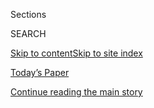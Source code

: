 <div id="app">

<div>

<div class="NYTAppHideMasthead css-1r6wvpq e1suatyy0">

<div class="section css-ui9rw0 e1suatyy2">

<div class="css-eph4ug er09x8g0">

<div class="css-6n7j50">

</div>

<span class="css-1dv1kvn">Sections</span>

<div class="css-10488qs">

<span class="css-1dv1kvn">SEARCH</span>

</div>

[Skip to content](#site-content)[Skip to site
index](#site-index)

</div>

<div class="css-10698na e1huz5gh0">

</div>

</div>

<div id="masthead-bar-one" class="section hasLinks css-15hmgas e1csuq9d3">

<div class="css-uqyvli e1csuq9d0">

</div>

<div class="css-1uqjmks e1csuq9d1">

</div>

<div class="css-9e9ivx">

[](https://myaccount.nytimes.com/auth/login?response_type=cookie&client_id=vi)

</div>

<div class="css-1bvtpon e1csuq9d2">

[Today’s Paper](https://www.nytimes.com/section/todayspaper)

</div>

</div>

</div>

</div>

<div data-aria-hidden="false">

<div id="site-content" data-role="main">

<div id="top-wrapper" class="css-15p45cc eaca97t0" type="top">

<div id="top-slug" class="css-19x0jxb eaca97t1" hidden="">

Advertisement

</div>

[Continue reading the main
story](#after-top)

<div class="ad top-wrapper" style="text-align:center;height:100%;display:block;min-height:90px">

<div id="top" class="place-ad" data-position="top" data-size-key="top">

</div>

</div>

<div id="after-top">

</div>

</div>

<div id="byline" class="section css-15h4p1b e9abtgs0">

<div class="css-1j21atc e1svk9qx1">

<div class="css-nfcc9b e1svk9qx3">

<div class="css-cnx41t">

![Portrait of Peter
Baker](https://static01.nyt.com/images/2018/06/13/multimedia/peter-baker/peter-baker-thumbLarge-v2.png)

</div>

<div class="css-vl9dhg e1svk9qx5">

<div class="css-1nrhkj6 e1svk9qx6">

# Peter Baker

</div>

## <span></span>

Peter Baker is the chief White House correspondent for The New York
Times, responsible for covering President Trump, the fourth president he
has covered. He covered President Obama for The Times and Bill Clinton
and George W. Bush for The Washington Post.

<span class="css-dd5dyy">More**</span>

</div>

</div>

</div>

<div>

<div id="mid1-wrapper" class="css-1mn4oms eaca97t0" type="rank">

<div id="mid1-slug" class="css-1tag3rd eaca97t1">

Advertisement

</div>

[Continue reading the main
story](#after-mid1)

<div id="mid1" class="ad mid1-wrapper" style="text-align:center;height:100%;display:block">

</div>

<div id="after-mid1">

</div>

</div>

</div>

<div class="css-185go5a e1o5byef0">

<div class="css-15cbhtu">

  - [Latest](#stream-panel)
  - <span class="css-6n7j50">Search</span>
    <div class="control">
    <div class="label-container css-1dv1kvn">
    Search
    </div>
    <div class="css-wm4t3d">
    **<span id="clear-search-input" class="css-1dv1kvn">Clear this text
    input</span>
    </div>
    </div>
    <span class="css-1iovbfw"></span>

<div id="stream-panel" class="section css-8msx5b e1jz0cab1">

<div class="css-13mho3u">

1.  
    
    <div class="css-1cp3ece">
    
    <div class="css-1l4spti">
    
    [](/2020/07/31/us/politics/trump-tweet-democracy.html)
    
    <div class="css-79elbk">
    
    ![](https://static01.nyt.com/images/2020/07/31/us/31dc-trump-democracy/merlin_175135440_b6103548-fa0a-42e6-b8b4-8c47aa78ae3b-thumbWide.jpg?quality=75&auto=webp&disable=upscale)
    
    </div>
    
    ### <span class="css-m70j1g">News Analysis</span>
    
    ## More Than Just a Tweet: Trump’s Campaign to Undercut Democracy
    
    Floating the idea of delaying the election was the latest step in
    the president’s running effort to discredit the election, risking
    long-term damage to public trust in the system.
    
    <div class="css-1nqbnmb ea5icrr0">
    
    By <span class="css-1n7hynb">Peter
    Baker</span>
    
    </div>
    
    </div>
    
    <div class="css-1lc2l26 e1xfvim33">
    
    </div>
    
    </div>

2.  
    
    <div class="css-1cp3ece">
    
    <div class="css-1l4spti">
    
    [](/2020/07/30/us/politics/trump-wallace.html)
    
    <div class="css-79elbk">
    
    ![](https://static01.nyt.com/images/2020/07/31/us/politics/31dc-wallace-jump1/00dc-wallace-thumbWide.jpg?quality=75&auto=webp&disable=upscale)
    
    </div>
    
    ### <span class="css-m70j1g">News Analysis</span>
    
    ## A Half-Century After Wallace, Trump Echoes the Politics of Division
    
    George Wallace’s speeches and interviews from his 1968 campaign
    feature language and appeals that sound familiar again as the “law
    and order” president sends federal forces into the streets.
    
    <div class="css-1nqbnmb ea5icrr0">
    
    By <span class="css-1n7hynb">Peter
    Baker</span>
    
    </div>
    
    </div>
    
    <div class="css-1lc2l26 e1xfvim33">
    
    </div>
    
    </div>

3.  
    
    <div class="css-1cp3ece">
    
    <div class="css-1l4spti">
    
    [](/2020/07/24/us/politics/coronavirus-trump-denial.html)
    
    <div class="css-79elbk">
    
    ![](https://static01.nyt.com/images/2020/08/23/us/politics/23dc-assess/23dc-assess-thumbWide.jpg?quality=75&auto=webp&disable=upscale)
    
    </div>
    
    ### <span class="css-m70j1g">news analysis</span>
    
    ## ‘Mugged by Reality,’ Trump Finds Denial Won’t Stop the Pandemic
    
    A president who once claimed that “the worst days of the pandemic
    are behind us” now acknowledges that it has surged through much of
    the country and will “get worse before it gets better.”
    
    <div class="css-1nqbnmb ea5icrr0">
    
    By <span class="css-1n7hynb">Peter
    Baker</span>
    
    </div>
    
    </div>
    
    <div class="css-1lc2l26 e1xfvim33">
    
    </div>
    
    </div>

4.  
    
    <div class="css-1cp3ece">
    
    <div class="css-1l4spti">
    
    [](/2020/07/23/us/politics/person-woman-man-camera-tv-trump.html)
    
    <div class="css-79elbk">
    
    ![](https://static01.nyt.com/images/2020/07/23/us/politics/23dc-memo/23dc-memo-thumbWide.jpg?quality=75&auto=webp&disable=upscale)
    
    </div>
    
    ### <span class="css-m70j1g">White House memo</span>
    
    ## ‘Person. Woman. Man. Camera. TV.’ Didn’t Mean What Trump Hoped It Did
    
    The president said on Fox News that he had to remember those words
    as part of a test that he said demonstrated his mental acuity. But
    the test, the Montreal Cognitive Assessment, is meant to detect
    signs of dementia, Alzheimer’s disease or other conditions.
    
    <div class="css-1nqbnmb ea5icrr0">
    
    By <span class="css-1n7hynb">Peter
    Baker</span>
    
    </div>
    
    </div>
    
    <div class="css-1lc2l26 e1xfvim33">
    
    </div>
    
    </div>

5.  
    
    <div class="css-1cp3ece">
    
    <div class="css-1l4spti">
    
    [](/2020/07/23/us/politics/barron-trump-school-coronavirus.html)
    
    <div class="css-79elbk">
    
    ![](https://static01.nyt.com/images/2020/07/23/us/politics/23dc-trumpschool/23dc-trumpschool-thumbWide.jpg?quality=75&auto=webp&disable=upscale)
    
    </div>
    
    ## As Trump Calls for Schools to Fully Reopen, His Son’s School Says It Will Not
    
    St. Andrew’s Episcopal School, the private school in the Maryland
    suburbs attended by Barron Trump, said it was considering either a
    hybrid part-time plan or going back to entirely online classes.
    
    <div class="css-1nqbnmb ea5icrr0">
    
    By <span class="css-1n7hynb">Peter
    Baker</span>
    
    </div>
    
    </div>
    
    <div class="css-1lc2l26 e1xfvim33">
    
    </div>
    
    </div>

6.  
    
    <div class="css-1cp3ece">
    
    <div class="css-1l4spti">
    
    [](/2020/07/22/us/politics/trump-impeachment.html)
    
    <div class="css-79elbk">
    
    ![](https://static01.nyt.com/images/2020/07/22/us/politics/22dc-impeach/22dc-impeach-thumbWide-v2.jpg?quality=75&auto=webp&disable=upscale)
    
    </div>
    
    ## House Democrats Considered 10 Impeachment Articles Before Narrowing Their Case Against Trump
    
    The question of what to include in the case against President Trump
    is at the heart of a new book by Norm Eisen, a lawyer working with
    House Democrats in the impeachment effort.
    
    <div class="css-1nqbnmb ea5icrr0">
    
    By <span class="css-1n7hynb">Peter
    Baker</span>
    
    </div>
    
    </div>
    
    <div class="css-1lc2l26 e1xfvim33">
    
    </div>
    
    </div>

7.  
    
    <div class="css-1cp3ece">
    
    <div class="css-1l4spti">
    
    [](/2020/07/22/us/politics/trump-turnberry-british-open.html)
    
    <div class="css-79elbk">
    
    ![](https://static01.nyt.com/images/2020/07/22/us/politics/22dc-trump/merlin_174849138_3557f8f3-7507-4ef3-9f55-b81a4f76c427-thumbWide.jpg?quality=75&auto=webp&disable=upscale)
    
    </div>
    
    ## Trump Denies Talking to Ambassador About Moving British Open to His Resort
    
    Ambassador Robert Wood Johnson IV did not deny the episode, but in a
    Twitter post he wrote that he did not violate any regulations.
    
    <div class="css-1nqbnmb ea5icrr0">
    
    By <span class="css-1n7hynb">Peter
    Baker</span>
    
    </div>
    
    </div>
    
    <div class="css-1lc2l26 e1xfvim33">
    
    </div>
    
    </div>

8.  
    
    <div class="css-1cp3ece">
    
    <div class="css-1l4spti">
    
    [](/2020/07/21/us/politics/trump-coronavirus-masks.html)
    
    <div class="css-79elbk">
    
    ![](https://static01.nyt.com/images/2020/07/21/us/politics/21dc-trump/21dc-trump-thumbWide.jpg?quality=75&auto=webp&disable=upscale)
    
    </div>
    
    ## Trump, in a Shift, Endorses Masks and Says Virus Will Get Worse
    
    Rather than just “embers” of the disease, as he has repeatedly
    characterized recent outbreaks afflicting much of the country,
    President Trump conceded that there were now “big fires.”
    
    <div class="css-1nqbnmb ea5icrr0">
    
    By <span class="css-1n7hynb">Peter
    Baker</span>
    
    </div>
    
    </div>
    
    <div class="css-1lc2l26 e1xfvim33">
    
    </div>
    
    </div>

9.  
    
    <div class="css-1cp3ece">
    
    <div class="css-1l4spti">
    
    [](/2020/07/21/us/politics/trump-immigrants-census-redistricting.html)
    
    <div class="css-79elbk">
    
    ![](https://static01.nyt.com/images/2020/08/20/us/politics/20dc-immig-eo/20dc-immig-eo-thumbWide.jpg?quality=75&auto=webp&disable=upscale)
    
    </div>
    
    ## Trump Seeks to Stop Counting Unauthorized Immigrants in Drawing House Districts
    
    Critics described the move as unconstitutional and a transparent
    attempt to help Republicans.
    
    <div class="css-1nqbnmb ea5icrr0">
    
    By <span class="css-1n7hynb">Katie Rogers <span>and</span> Peter
    Baker</span>
    
    </div>
    
    </div>
    
    <div class="css-1lc2l26 e1xfvim33">
    
    </div>
    
    </div>

10. 
    
    <div class="css-1cp3ece">
    
    <div class="css-1l4spti">
    
    [](/2020/07/20/us/politics/trump-chicago-portland-federal-agents.html)
    
    <div class="css-79elbk">
    
    ![](https://static01.nyt.com/images/2020/07/20/us/20dc-unrest-feds/20dc-unrest-feds-thumbWide.jpg?quality=75&auto=webp&disable=upscale)
    
    </div>
    
    ## Trump Threatens to Send Federal Law Enforcement Forces to More Cities
    
    As federal agents patrol Portland and head to Chicago, Democrats
    call the president’s plan “an American crisis,” barely 100 days
    before the election.
    
    <div class="css-1nqbnmb ea5icrr0">
    
    By <span class="css-1n7hynb">Peter Baker, Zolan Kanno-Youngs
    <span>and</span> Monica Davey</span>
    
    </div>
    
    </div>
    
    <div class="css-1lc2l26 e1xfvim33">
    
    </div>
    
    </div>

<div class="css-13mho3u">

<div class="css-1t62hi8">

<div class="css-1stvaey">

Show
More

<div>

<div style="border:0;clip:rect(0 0 0 0);height:1px;margin:-1px;overflow:hidden;white-space:nowrap;padding:0;width:1px;position:absolute" data-role="log" data-aria-live="assertive">

</div>

<div style="border:0;clip:rect(0 0 0 0);height:1px;margin:-1px;overflow:hidden;white-space:nowrap;padding:0;width:1px;position:absolute" data-role="log" data-aria-live="assertive">

</div>

<div style="border:0;clip:rect(0 0 0 0);height:1px;margin:-1px;overflow:hidden;white-space:nowrap;padding:0;width:1px;position:absolute" data-role="log" data-aria-live="polite">

</div>

<div style="border:0;clip:rect(0 0 0 0);height:1px;margin:-1px;overflow:hidden;white-space:nowrap;padding:0;width:1px;position:absolute" data-role="log" data-aria-live="polite">

</div>

</div>

</div>

</div>

</div>

</div>

<div class="css-g6hk37 supplemental">

<div id="mid2-wrapper" class="css-10wkyv7 eaca97t0" type="lede">

<div id="mid2-slug" class="css-1tag3rd eaca97t1">

Advertisement

</div>

[Continue reading the main
story](#after-mid2)

<div id="mid2" class="ad mid2-wrapper" style="text-align:center;height:100%;display:block;min-height:250px">

</div>

<div id="after-mid2">

</div>

</div>

## Follow Elsewhere

<div class="module-body">

  - [**<span data-aria-hidden="true">peterbakernyt</span><span class="css-1dv1kvn">twitter
    page for
    peterbakernyt</span>](https://twitter.com/peterbakernyt)
  - [**<span data-aria-hidden="true">peter.baker.351</span><span class="css-1dv1kvn">facebook
    page for
    peter.baker.351</span>](https://www.facebook.com/peter.baker.351)

</div>

</div>

</div>

</div>

</div>

</div>

</div>

## Site Index

<div>

</div>

## Site Information Navigation

  - [© <span>2020</span> <span>The New York Times
    Company</span>](https://help.nytimes.com/hc/en-us/articles/115014792127-Copyright-notice)

<!-- end list -->

  - [NYTCo](https://www.nytco.com/)
  - [Contact
    Us](https://help.nytimes.com/hc/en-us/articles/115015385887-Contact-Us)
  - [Work with us](https://www.nytco.com/careers/)
  - [Advertise](https://nytmediakit.com/)
  - [T Brand Studio](http://www.tbrandstudio.com/)
  - [Your Ad
    Choices](https://www.nytimes.com/privacy/cookie-policy#how-do-i-manage-trackers)
  - [Privacy](https://www.nytimes.com/privacy)
  - [Terms of
    Service](https://help.nytimes.com/hc/en-us/articles/115014893428-Terms-of-service)
  - [Terms of
    Sale](https://help.nytimes.com/hc/en-us/articles/115014893968-Terms-of-sale)
  - [Site
    Map](https://spiderbites.nytimes.com)
  - [Help](https://help.nytimes.com/hc/en-us)
  - [Subscriptions](https://www.nytimes.com/subscription?campaignId=37WXW)

</div>

</div>
